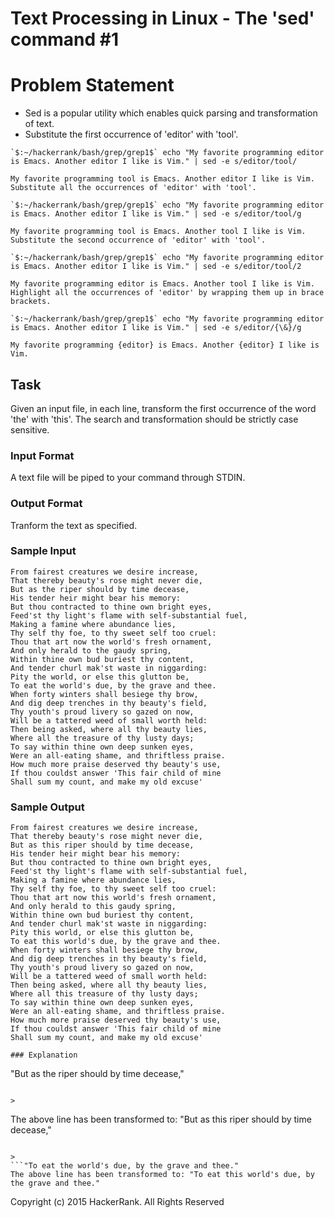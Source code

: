 # Text Processing in Linux - The 'sed' command #1

# Problem Statement

* Sed is a popular utility which enables quick parsing and transformation of text.
* Substitute the first occurrence of 'editor' with 'tool'.

```
`$:~/hackerrank/bash/grep/grep1$` echo "My favorite programming editor is Emacs. Another editor I like is Vim." | sed -e s/editor/tool/
```

> 
```
My favorite programming tool is Emacs. Another editor I like is Vim.
Substitute all the occurrences of 'editor' with 'tool'.
```

```
`$:~/hackerrank/bash/grep/grep1$` echo "My favorite programming editor is Emacs. Another editor I like is Vim." | sed -e s/editor/tool/g
```
> 
```
My favorite programming tool is Emacs. Another tool I like is Vim.  
Substitute the second occurrence of 'editor' with 'tool'.
```

```
`$:~/hackerrank/bash/grep/grep1$` echo "My favorite programming editor is Emacs. Another editor I like is Vim." | sed -e s/editor/tool/2
```

> 
```
My favorite programming editor is Emacs. Another tool I like is Vim.
Highlight all the occurrences of 'editor' by wrapping them up in brace brackets.
```

```
`$:~/hackerrank/bash/grep/grep1$` echo "My favorite programming editor is Emacs. Another editor I like is Vim." | sed -e s/editor/{\&}/g
```

>
```
My favorite programming {editor} is Emacs. Another {editor} I like is Vim.
```

## Task

Given an input file, in each line, transform the first occurrence of the word 'the' with 'this'. The search and transformation should be strictly case sensitive.

### Input Format

A text file will be piped to your command through STDIN.

### Output Format

Tranform the text as specified.

### Sample Input

```
From fairest creatures we desire increase,
That thereby beauty's rose might never die,
But as the riper should by time decease,
His tender heir might bear his memory:
But thou contracted to thine own bright eyes,
Feed'st thy light's flame with self-substantial fuel,
Making a famine where abundance lies,
Thy self thy foe, to thy sweet self too cruel:
Thou that art now the world's fresh ornament,
And only herald to the gaudy spring,
Within thine own bud buriest thy content,
And tender churl mak'st waste in niggarding:
Pity the world, or else this glutton be,
To eat the world's due, by the grave and thee.
When forty winters shall besiege thy brow,
And dig deep trenches in thy beauty's field,
Thy youth's proud livery so gazed on now,
Will be a tattered weed of small worth held:
Then being asked, where all thy beauty lies,
Where all the treasure of thy lusty days;
To say within thine own deep sunken eyes,
Were an all-eating shame, and thriftless praise.
How much more praise deserved thy beauty's use,
If thou couldst answer 'This fair child of mine
Shall sum my count, and make my old excuse'
```

### Sample Output

```
From fairest creatures we desire increase,
That thereby beauty's rose might never die,
But as this riper should by time decease,
His tender heir might bear his memory:
But thou contracted to thine own bright eyes,
Feed'st thy light's flame with self-substantial fuel,
Making a famine where abundance lies,
Thy self thy foe, to thy sweet self too cruel:
Thou that art now this world's fresh ornament,
And only herald to this gaudy spring,
Within thine own bud buriest thy content,
And tender churl mak'st waste in niggarding:
Pity this world, or else this glutton be,
To eat this world's due, by the grave and thee.
When forty winters shall besiege thy brow,
And dig deep trenches in thy beauty's field,
Thy youth's proud livery so gazed on now,
Will be a tattered weed of small worth held:
Then being asked, where all thy beauty lies,
Where all this treasure of thy lusty days;
To say within thine own deep sunken eyes,
Were an all-eating shame, and thriftless praise.
How much more praise deserved thy beauty's use,
If thou couldst answer 'This fair child of mine
Shall sum my count, and make my old excuse'

### Explanation

```
"But as the riper should by time decease,"
```

> 
```
The above line has been transformed to: "But as this riper should by time decease,"
```

>
```"To eat the world's due, by the grave and thee." 
The above line has been transformed to: "To eat this world's due, by the grave and thee."
```

Copyright (c) 2015 HackerRank.
All Rights Reserved
